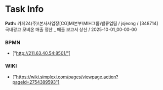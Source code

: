 # Task Info

**Path:** 카페24(주)\본사사업장\[CG]MI본부\MIH그룹\밸류업팀 / jsjeong / [348714] 국내광고 모비온 매출 정산 _ 매출 보고서 상신 / 2025-10-01_00-00-00

### BPMN
- ["http://211.63.40.54:8501/"]

### WIKI
- ["https://wiki.simplexi.com/pages/viewpage.action?pageId=2754389593"]

